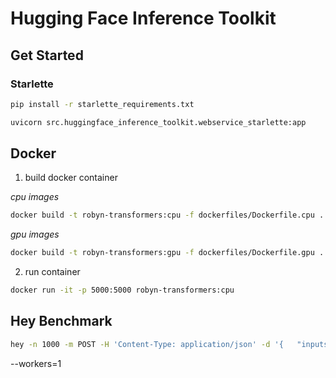 # Hugging Face Inference Toolkit 

## Get Started

### Starlette

```bash
pip install -r starlette_requirements.txt
```

```bash
uvicorn src.huggingface_inference_toolkit.webservice_starlette:app
```

## Docker

1. build docker container 

_cpu images_
```bash
docker build -t robyn-transformers:cpu -f dockerfiles/Dockerfile.cpu .
```

_gpu images_
```bash
docker build -t robyn-transformers:gpu -f dockerfiles/Dockerfile.gpu .
```

2. run container

```bash
docker run -it -p 5000:5000 robyn-transformers:cpu
```

## Hey Benchmark

```bash
hey -n 1000 -m POST -H 'Content-Type: application/json' -d '{	"inputs": "I love you. I like you. I am your friend."}' http://127.0.0.1:5000/predict
```

--workers=1


